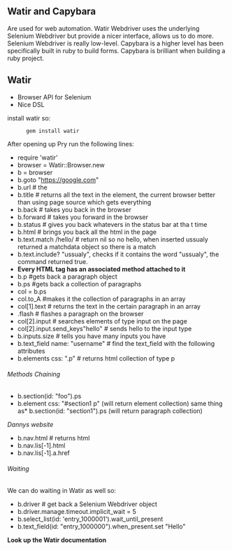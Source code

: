 ## Watir and Capybara

Are used for web automation. Watir Webdriver uses the underlying Selenium Webdriver but provide a nicer interface, allows us to do more. Selenium Webdriver is really low-level. Capybara is a higher level has been specifically built in ruby to build forms. Capybara is brilliant when building a ruby project.

## Watir

* Browser API for Selenium
* Nice DSL

install watir so:

          gem install watir

After opening up Pry run the following lines:

* require 'watir'
* browser = Watir::Browser.new
* b = browser
* b.goto "https://google.com"
* b.url # the
* b.title # returns all the text in the element, the current browser better than using page source which gets everything
* b.back # takes you back in the browser
* b.forward # takes you forward in the browser
* b.status # gives you back whatevers in the status bar at tha  t time
* b.html # brings you back all the html in the page
* b.text.match /hello/ # return nil so no hello, when inserted ussualy returned a matchdata object so there is a match
* b.text.include? "ussualy", checks if it contains the word "ussualy", the command returned true.
* **Every HTML tag has an associated method attached to it**
* b.p #gets back a paragraph object
* b.ps #gets back a collection of paragraphs
* col = b.ps
* col.to_A #makes it the collection of paragraphs in an array
* col[1].text # returns the text in the certain paragraph in an array
* .flash # flashes a paragraph on the browser
* col[2].input # searches elements of type input on the page
* col[2].input.send_keys"hello" # sends hello to the input type
* b.inputs.size # tells you have many inputs you have
* b.text_field name: "username" # find the text_field with the following attributes
* b.elements css: ".p" # returns html collection of type p

###### Methods Chaining

* b.section(id: "foo").ps
* b.element css: "#section1 p" (will return element collection) same thing as* b.section(id: "section1").ps (will return paragraph collection)

*Dannys website*

* b.nav.html # returns html
* b.nav.lis[-1].html
* b.nav.lis[-1].a.href

###### Waiting

We can do waiting in Watir as well so:
* b.driver # get back a Selenium Webdriver object
* b.driver.manage.timeout.implicit_wait = 5
* b.select_list(id: 'entry_1000001').wait_until_present
* b.text_field(id: "entry_1000000").when_present.set "Hello"

**Look up the Watir documentation**
